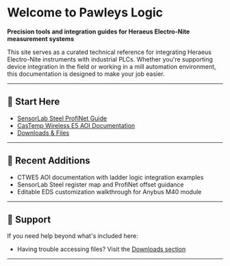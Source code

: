 # Welcome to Pawleys Logic

**Precision tools and integration guides for Heraeus Electro-Nite measurement systems**

This site serves as a curated technical reference for integrating Heraeus Electro-Nite instruments with industrial PLCs. Whether you're supporting device integration in the field or working in a mill automation environment, this documentation is designed to make your job easier.

---

## 📘 Start Here

- [SensorLab Steel ProfiNet Guide](instruments/SensorLab%20Steel/SLS%20ProfiNet%20Output%20Register%20User%20Guide.md)  
- [CasTemp Wireless E5 AOI Documentation](instruments/CasTmp%20Wireless%20E5/CTWE5%20Add-On%20User%20Guide.md)  
- [Downloads & Files](downloads/Downloads.md)  
 
---




## 🧰 Recent Additions

- CTWE5 AOI documentation with ladder logic integration examples  
- SensorLab Steel register map and ProfiNet offset guidance  
- Editable EDS customization walkthrough for Anybus M40 module  

---

## 🤝 Support

If you need help beyond what's included here:
 
- Having trouble accessing files? Visit the [Downloads section](downloads/downloads.md)

---

<!-- Comment: This homepage is built with MkDocs + Material theme -->



